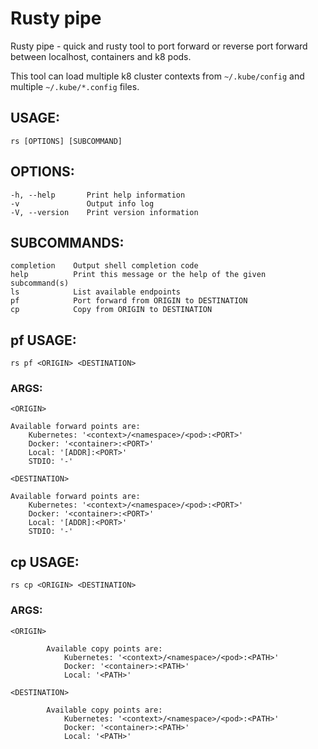# Rusty pipe

Rusty pipe - quick and rusty tool to port forward or reverse port forward between localhost,
containers and k8 pods.

This tool can load multiple k8 cluster contexts from `~/.kube/config` and multiple `~/.kube/*.config` files.
## USAGE:
    rs [OPTIONS] [SUBCOMMAND]

## OPTIONS:
    -h, --help       Print help information
    -v               Output info log
    -V, --version    Print version information

## SUBCOMMANDS:
    completion    Output shell completion code
    help          Print this message or the help of the given subcommand(s)
    ls            List available endpoints
    pf            Port forward from ORIGIN to DESTINATION
    cp            Copy from ORIGIN to DESTINATION

## pf USAGE:
    rs pf <ORIGIN> <DESTINATION>

### ARGS:
    <ORIGIN>

    Available forward points are:
        Kubernetes: '<context>/<namespace>/<pod>:<PORT>'
        Docker: '<container>:<PORT>'
        Local: '[ADDR]:<PORT>'
        STDIO: '-'

    <DESTINATION>

    Available forward points are:
        Kubernetes: '<context>/<namespace>/<pod>:<PORT>'
        Docker: '<container>:<PORT>'
        Local: '[ADDR]:<PORT>'
        STDIO: '-'


## cp USAGE:
    rs cp <ORIGIN> <DESTINATION>


### ARGS:
    <ORIGIN>
            
            Available copy points are:
                Kubernetes: '<context>/<namespace>/<pod>:<PATH>'
                Docker: '<container>:<PATH>'
                Local: '<PATH>'

    <DESTINATION>
            
            Available copy points are:
                Kubernetes: '<context>/<namespace>/<pod>:<PATH>'
                Docker: '<container>:<PATH>'
                Local: '<PATH>'